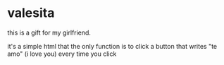 # valesita
this is a gift for my girlfriend.

it's a simple html that the only function is to click a button that writes "te amo" (i love you) every time you click
